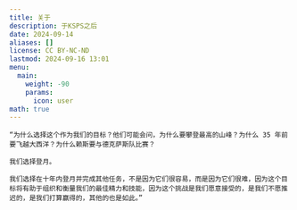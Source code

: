 ```yaml
---
title: 关于
description: 于KSPS之后
date: 2024-09-14
aliases: []
license: CC BY-NC-ND
lastmod: 2024-09-16 13:01
menu:
  main:
    weight: -90
    params:
      icon: user
math: true
---
```


`“为什么选择这个作为我们的目标？他们可能会问，为什么要攀登最高的山峰？为什么 35 年前要飞越大西洋？为什么赖斯要与德克萨斯队比赛？`

`我们选择登月。`

`我们选择在十年内登月并完成其他任务，不是因为它们很容易，而是因为它们很难，因为这个目标将有助于组织和衡量我们的最佳精力和技能，因为这个挑战是我们愿意接受的，是我们不愿推迟的，是我们打算赢得的，其他的也是如此。”`

# 